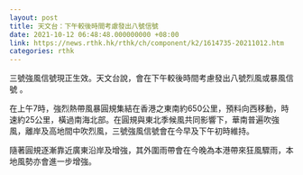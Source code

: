 ```yaml
---
layout: post
title: 天文台：下午較後時間考慮發出八號信號
date: 2021-10-12 06:48:48.000000000 +08:00
link: https://news.rthk.hk/rthk/ch/component/k2/1614735-20211012.htm
categories: rthk
---
```


三號強風信號現正生效。天文台說，會在下午較後時間考慮發出八號烈風或暴風信號 。

在上午7時，強烈熱帶風暴圓規集結在香港之東南約650公里，預料向西移動，時速約25公里，橫過南海北部。在圓規與東北季候風共同影響下，華南普遍吹強風，離岸及高地間中吹烈風，三號強風信號會在今早及下午初時維持。

隨著圓規逐漸靠近廣東沿岸及增強，其外圍雨帶會在今晚為本港帶來狂風驟雨，本地風勢亦會進一步增強。
